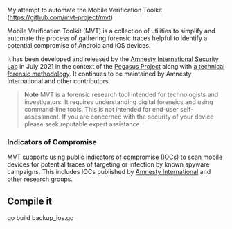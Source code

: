 My attempt to automate the Mobile Verification Toolkit (https://github.com/mvt-project/mvt)

Mobile Verification Toolkit (MVT) is a collection of utilities to simplify and automate the process of gathering forensic traces helpful to identify a potential compromise of Android and iOS devices.

It has been developed and released by the [Amnesty International Security Lab](https://securitylab.amnesty.org) in July 2021 in the context of the [Pegasus Project](https://forbiddenstories.org/about-the-pegasus-project/) along with [a technical forensic methodology](https://www.amnesty.org/en/latest/research/2021/07/forensic-methodology-report-how-to-catch-nso-groups-pegasus/). It continues to be maintained by Amnesty International and other contributors.

> **Note**
> MVT is a forensic research tool intended for technologists and investigators. It requires understanding digital forensics and using command-line tools. This is not intended for end-user self-assessment. If you are concerned with the security of your device please seek reputable expert assistance.
>

### Indicators of Compromise

MVT supports using public [indicators of compromise (IOCs)](https://github.com/mvt-project/mvt-indicators) to scan mobile devices for potential traces of targeting or infection by known spyware campaigns. This includes IOCs published by [Amnesty International](https://github.com/AmnestyTech/investigations/) and other  research groups.


## Compile it
go build backup_ios.go
